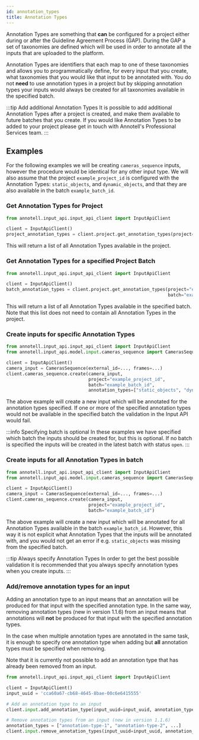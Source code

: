 ```yaml
---
id: annotation_types
title: Annotation Types
---
```


Annotation Types are something that **can** be configured for a project either during or after 
the Guideline Agreement Process (GAP). During the GAP a set of taxonomies are defined
which will be used in order to annotate all the inputs that are uploaded to the platform.

Annotation Types are identifiers that each map to one of these taxonomies and allows you
to programmatically define, for every input that you create, what taxonomies that you
would like that input to be annotated with. You do not **need** to use annotation types
in a project but by skipping annotation types your inputs would always be created for all
taxonomies available in the specified batch.

:::tip Add additional Annotation Types
It is possible to add additional Annotation Types after a project is created, and 
make them available to future batches that you create. If you would like Annotation
Types to be added to your project please get in touch with Annotell's Professional
Services team.
:::

## Examples
For the following examples we will be creating `cameras_sequence` inputs, however the
procedure would be identical for any other input type. We will also assume that the
project `example_project_id` is configured with the Annotation Types:
`static_objects`, and `dynamic_objects`, and that they are also available in the batch
`example_batch_id`.

### Get Annotation Types for Project
```python
from annotell.input_api.input_api_client import InputApiClient

client = InputApiClient()
project_annotation_types = client.project.get_annotation_types(project="example_project_id")
```
This will return a list of all Annotation Types available in the project.

### Get Annotation Types for a specified Project Batch
```python
from annotell.input_api.input_api_client import InputApiClient

client = InputApiClient()
batch_annotation_types = client.project.get_annotation_types(project="example_project_id",
                                                             batch="example_batch_id")
```
This will return a list of all Annotation Types available in the specified batch. 
Note that this list does not need to contain all Annotation Types in the project.

### Create inputs for specific Annotation Types
```python
from annotell.input_api.input_api_client import InputApiClient
from annotell.input_api.model.input.cameras_sequence import CamerasSequence

client = InputApiClient()
camera_input = CamerasSequence(external_id=..., frames=...)
client.cameras_sequence.create(camera_input,
                               project="example_project_id",
                               batch="example_batch_id",
                               annotation_types=["static_objects", "dynamic_objects"])
```
The above example will create a new input which will be annotated for the annotation 
types specified. If one or more of the specified annotation types would not be available
in the specified batch the validation in the Input API would fail. 

:::info Specifying batch is optional
In these examples we have specified which batch the inputs should be created for, but this is optional. If 
no batch is specified the inputs will be created in the latest batch with status `open`. 
:::

### Create inputs for all Annotation Types in batch
```python
from annotell.input_api.input_api_client import InputApiClient
from annotell.input_api.model.input.cameras_sequence import CamerasSequence

client = InputApiClient()
camera_input = CamerasSequence(external_id=..., frames=...)
client.cameras_sequence.create(camera_input,
                               project="example_project_id",
                               batch="example_batch_id")
```
The above example will create a new input which will be annotated for all Annotation
Types available in the batch `example_batch_id`. However, this way it is not explicit
what Annotation Types that the inputs will be annotated with, and you would not get an
error if e.g. `static_objects` was missing from the specified batch. 

:::tip Always specify Annotation Types
In order to get the best possible validation it is recommended that you always
specify annotation types when you create inputs.
:::

### Add/remove annotation types for an input

Adding an annotation type to an input means that an annotation will be produced for that input with the specified
annotation type. In the same way, removing annotation types (new in version 1.1.6) from an input means that annotations will **not** be
produced for that input with the specified annotation types. 

In the case when multiple annotation types are annotated in the same task, it is enough to specify
one annotation type when adding but **all** annotation types must be specified when removing. 

Note that it is currently not possible to add an annotation type that has already been removed from an input.

```python
from annotell.input_api.input_api_client import InputApiClient

client = InputApiClient()
input_uuid = 'cca60a67-cb68-4645-8bae-00c6e6415555'

# Add an annotation type to an input
client.input.add_annotation_type(input_uuid=input_uuid, annotation_type="annotation-type")

# Remove annotation types from an input (new in version 1.1.6)
annotation_types = ["annotation-type-1", "annotation-type-2", ...]
client.input.remove_annotation_types(input_uuid=input_uuid, annotation_type=annotation_types)

```
